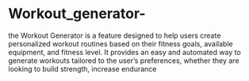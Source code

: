 # Workout_generator-
the Workout Generator is a feature designed to help users create personalized workout routines based on their fitness goals, available equipment, and fitness level. It provides an easy and automated way to generate workouts tailored to the user’s preferences, whether they are looking to build strength, increase endurance
